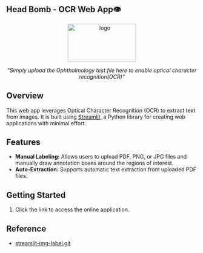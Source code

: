 ## Head Bomb - OCR Web App👁️
<div align="center">

<img src="https://github.com/Tomtunn/EGBI_433_image_processing/assets/148253233/bc3572c0-0f88-4e06-82c4-f1ff343ac00e" alt="logo" width="180" height="100">

_"Simply upload the Ophthalmology test file here to enable optical character recognition(OCR)"_

<div align="left">

## Overview
This web app leverages Optical Character Recognition (OCR) to extract text from images. It is built using [Streamlit](https://streamlit.io/), a Python library for creating web applications with minimal effort.

## Features
* **Manual Labeling:** Allows users to upload PDF, PNG, or JPG files and manually draw annotation boxes around the regions of interest.
* **Auto-Extraction:** Supports automatic text extraction from uploaded PDF files.


## Getting Started
1. Click the link to access the online application.


## Reference
- [streamlit-img-label.git](https://github.com/lit26/streamlit-img-label.git)
